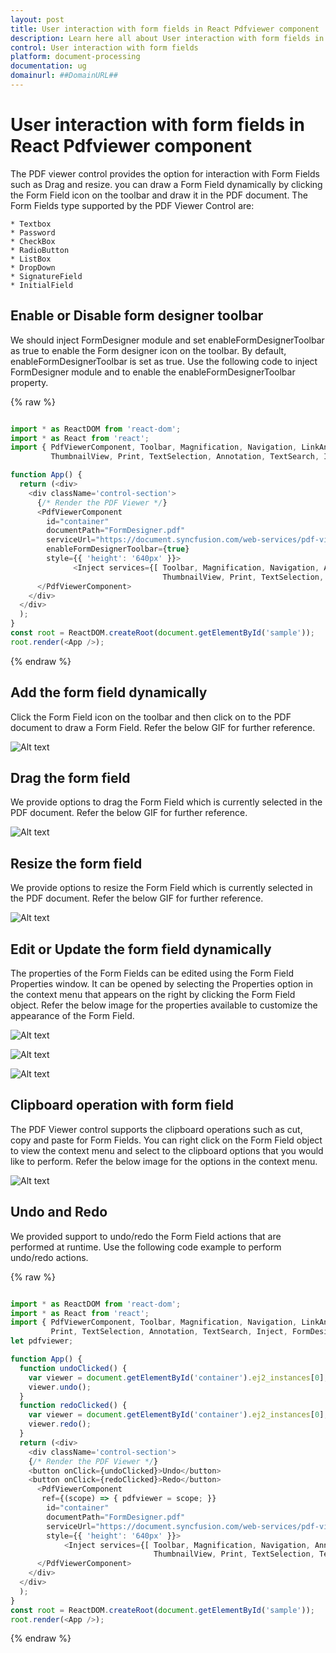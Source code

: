 ```yaml
---
layout: post
title: User interaction with form fields in React Pdfviewer component | Syncfusion
description: Learn here all about User interaction with form fields in Syncfusion React Pdfviewer component of Syncfusion Essential JS 2 and more.
control: User interaction with form fields
platform: document-processing
documentation: ug
domainurl: ##DomainURL##
---
```


# User interaction with form fields in React Pdfviewer component

The PDF viewer control provides the option for interaction with Form Fields such as Drag and resize. you can draw a Form Field dynamically by clicking the Form Field icon on the toolbar and draw it in the PDF document. The Form Fields type supported by the PDF Viewer Control are:

    * Textbox
    * Password
    * CheckBox
    * RadioButton
    * ListBox
    * DropDown
    * SignatureField
    * InitialField

## Enable or Disable form designer toolbar

We should inject FormDesigner module and set enableFormDesignerToolbar as true to enable the Form designer icon on the toolbar. By default, enableFormDesignerToolbar is set as true. Use the following code to inject FormDesigner module and to enable the enableFormDesignerToolbar property.

{% raw %}

```ts

import * as ReactDOM from 'react-dom';
import * as React from 'react';
import { PdfViewerComponent, Toolbar, Magnification, Navigation, LinkAnnotation, BookmarkView,
         ThumbnailView, Print, TextSelection, Annotation, TextSearch, Inject, FormDesigner, FormFields } from '@syncfusion/ej2-react-pdfviewer';

function App() {
  return (<div>
    <div className='control-section'>
      {/* Render the PDF Viewer */}
      <PdfViewerComponent
        id="container"
        documentPath="FormDesigner.pdf"
        serviceUrl="https://document.syncfusion.com/web-services/pdf-viewer/api/pdfviewer/"
        enableFormDesignerToolbar={true}
        style={{ 'height': '640px' }}>
              <Inject services={[ Toolbar, Magnification, Navigation, Annotation, LinkAnnotation, BookmarkView,
                                  ThumbnailView, Print, TextSelection, TextSearch, FormDesigner, FormFields ]} />
      </PdfViewerComponent>
    </div>
  </div>
  );
}
const root = ReactDOM.createRoot(document.getElementById('sample'));
root.render(<App />);

```
{% endraw %}

## Add the form field dynamically

Click the Form Field icon on the toolbar and then click on to the PDF document to draw a Form Field. Refer the below GIF for further reference.

![Alt text](../images/addformfield.gif)

## Drag the form field

We provide options to drag the Form Field which is currently selected in the PDF document. Refer the below GIF for further reference.

![Alt text](../images/dragformfield.gif)

## Resize the form field

We provide options to resize the Form Field which is currently selected in the PDF document. Refer the below GIF for further reference.

![Alt text](../images/resizeformfield.gif)

## Edit or Update the form field dynamically

The properties of the Form Fields can be edited using the Form Field Properties window. It can be opened by selecting the Properties option in the context menu that appears on the right by clicking the Form Field object. Refer the below image for the properties available to customize the appearance of the Form Field.

![Alt text](../images/generalproperties.png)

![Alt text](../images/appearanceproperties.png)

![Alt text](../images/dropdownproperties.png)

## Clipboard operation with form field

The PDF Viewer control supports the clipboard operations such as cut, copy and paste for Form Fields. You can right click on the Form Field object to view the context menu and select to the clipboard options that you would like to perform. Refer the below image for the options in the context menu.

![Alt text](../images/clipboardformfield.png)

## Undo and Redo

We provided support to undo/redo the Form Field actions that are performed at runtime. Use the following code example to perform undo/redo actions.

{% raw %}

```ts

import * as ReactDOM from 'react-dom';
import * as React from 'react';
import { PdfViewerComponent, Toolbar, Magnification, Navigation, LinkAnnotation, BookmarkView, ThumbnailView,
         Print, TextSelection, Annotation, TextSearch, Inject, FormDesigner, FormFields } from '@syncfusion/ej2-react-pdfviewer';
let pdfviewer;

function App() {
  function undoClicked() {
    var viewer = document.getElementById('container').ej2_instances[0];
    viewer.undo();
  }
  function redoClicked() {
    var viewer = document.getElementById('container').ej2_instances[0];
    viewer.redo();
  }
  return (<div>
    <div className='control-section'>
    {/* Render the PDF Viewer */}
    <button onClick={undoClicked}>Undo</button>
    <button onClick={redoClicked}>Redo</button>
      <PdfViewerComponent
       ref={(scope) => { pdfviewer = scope; }}
        id="container"
        documentPath="FormDesigner.pdf"
        serviceUrl="https://document.syncfusion.com/web-services/pdf-viewer/api/pdfviewer/"
        style={{ 'height': '640px' }}>
            <Inject services={[ Toolbar, Magnification, Navigation, Annotation, LinkAnnotation, BookmarkView,
                                ThumbnailView, Print, TextSelection, TextSearch, FormDesigner, FormFields]} />
      </PdfViewerComponent>
    </div>
  </div>
  );
}
const root = ReactDOM.createRoot(document.getElementById('sample'));
root.render(<App />);

```
{% endraw %}